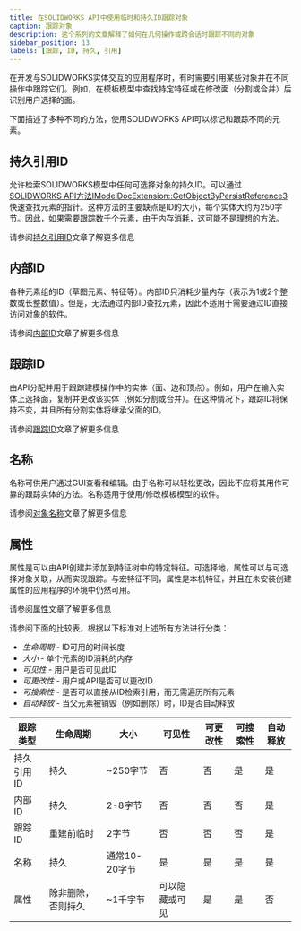 ```yaml
---
title: 在SOLIDWORKS API中使用临时和持久ID跟踪对象
caption: 跟踪对象
description: 这个系列的文章解释了如何在几何操作或跨会话时跟踪不同的对象
sidebar_position: 13
labels: [跟踪, ID, 持久, 引用]
---
```

在开发与SOLIDWORKS实体交互的应用程序时，有时需要引用某些对象并在不同操作中跟踪它们。例如，在模板模型中查找特定特征或在修改面（分割或合并）后识别用户选择的面。

下面描述了多种不同的方法，使用SOLIDWORKS API可以标记和跟踪不同的元素。

## 持久引用ID

允许检索SOLIDWORKS模型中任何可选择对象的持久ID。可以通过[SOLIDWORKS API方法IModelDocExtension::GetObjectByPersistReference3](https://help.solidworks.com/2012/english/api/sldworksapi/solidworks.interop.sldworks~solidworks.interop.sldworks.imodeldocextension~getobjectbypersistreference3.html)快速查找元素的指针。这种方法的主要缺点是ID的大小，每个实体大约为250字节。因此，如果需要跟踪数千个元素，由于内存消耗，这可能不是理想的方法。

请参阅[持久引用ID](/docs/codestack/solidworks-api/document/tracking-objects/persist-references/)文章了解更多信息

## 内部ID

各种元素组的ID（草图元素、特征等）。内部ID只消耗少量内存（表示为1或2个整数或长整数值）。但是，无法通过内部ID查找元素，因此不适用于需要通过ID直接访问对象的软件。

请参阅[内部ID](/docs/codestack/solidworks-api/document/tracking-objects/internal-ids/)文章了解更多信息

## 跟踪ID

由API分配并用于跟踪建模操作中的实体（面、边和顶点）。例如，用户在输入实体上选择面，复制并更改该实体（例如分割或合并）。在这种情况下，跟踪ID将保持不变，并且所有分割实体将继承父面的ID。

请参阅[跟踪ID](/docs/codestack/solidworks-api/document/tracking-objects/tracking-ids/)文章了解更多信息

## 名称

名称可供用户通过GUI查看和编辑。由于名称可以轻松更改，因此不应将其用作可靠的跟踪实体的方法。名称适用于使用/修改模板模型的软件。

请参阅[对象名称](/docs/codestack/solidworks-api/document/tracking-objects/names/)文章了解更多信息

## 属性

属性是可以由API创建并添加到特征树中的特定特征。可选择地，属性可以与可选择对象关联，从而实现跟踪。与宏特征不同，属性是本机特征，并且在未安装创建属性的应用程序的环境中仍然可用。

请参阅[属性](/docs/codestack/solidworks-api/data-storage/attributes/)文章了解更多信息

请参阅下面的比较表，根据以下标准对上述所有方法进行分类：

* *生命周期* - ID可用的时间长度
* *大小* - 单个元素的ID消耗的内存
* *可见性* - 用户是否可见此ID
* *可更改性* - 用户或API是否可以更改ID
* *可搜索性* - 是否可以直接从ID检索引用，而无需遍历所有元素
* *自动释放* - 当父元素被销毁（例如删除）时，ID是否自动释放

|跟踪类型|生命周期|大小|可见性|可更改性|可搜索性|自动释放|
|---|---|---|---|---|---|---|
|持久引用ID|持久|~250字节|否|否|是|是|
|内部ID|持久|2-8字节|否|否|否|是|
|跟踪ID|重建前临时|2字节|否|否|否|是|
|名称|持久|通常10-20字节|是|是|是|是|
|属性|除非删除，否则持久|~1千字节|可以隐藏或可见|是|是|否|